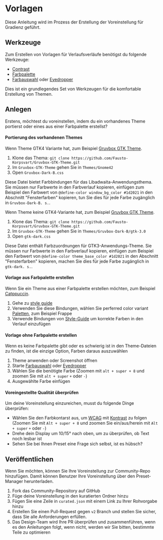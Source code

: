 # Vorlagen

Diese Anleitung wird im Prozess der Erstellung der Voreinstellung für Gradienz geführt.

## Werkzeuge

Zum Erstellen von Vorlagen für Verlaufsverläufe benötigst du folgende Werkzeuge:

- [Contrast](https://flathub.org/apps/details/org.gnome.design.Contrast)
- [Farbpalette](https://flathub.org/apps/details/org.gnome.design.Palette)
- [Farbauswahl](https://extensions.gnome.org/extension/3396/color-picker) oder [Eyedropper](https://github.com/FineFindus/eyedropper)

Dies ist ein grundlegendes Set von Werkzeugen für die komfortable Erstellung von Themen.

## Anlegen

Erstens, möchtest du voreinstellen, indem du ein vorhandenes Theme portierst oder eines aus einer Farbpalette erstellst?

#### Portierung des vorhandenen Themes

Wenn Theme GTK4 Variante hat, zum Beispiel [Gruvbox GTK Theme](https://github.com/Fausto-Korpsvart/Gruvbox-GTK-Theme).

1. Klone das Thema: `git clone https://github.com/Fausto-Korpsvart/Gruvbox-GTK-Theme.git`
2. Im `Gruvbox-GTK-Theme` gehen Sie in `Themes/Gnome42`
3. Open `Gruvbox-Dark-B.css`

Diese Datei bietet Farbbindungen für das Libadwaita-Anwendungsthema. Sie müssen nur Farbwerte in den Farbverlauf kopieren, einfügen zum Beispiel den Farbwert von `@define-color window_bg_color #1d2021` in den Abschnitt "Fensterfarben" kopieren, tun Sie dies für jede Farbe zugänglich in `Gruvbox-Dark-B. s.`.

Wenn Theme keine GTK4-Variante hat, zum Beispiel [Gruvbox GTK Theme](https://github.com/Fausto-Korpsvart/Gruvbox-GTK-Theme).

1. Klone das Thema: `git clone https://github.com/Fausto-Korpsvart/Gruvbox-GTK-Theme.git`
2. Im `Gruvbox-GTK-Theme` gehen Sie in `Themes/Gruvbox-Dark-B/gtk-3.0`
3. Open `gtk-dark.css`

Diese Datei enthält Farbzuordnungen für GTK3-Anwendungs-Theme. Sie müssen nur Farbwerte in den Farbverlauf kopieren, einfügen zum Beispiel den Farbwert von `@define-color theme_base_color #1d2021` in den Abschnitt "Fensterfarben" kopieren, machen Sie dies für jede Farbe zugänglich in `gtk-dark. s.`.

#### Vorlage aus Farbpalette erstellen

Wenn Sie ein Theme aus einer Farbpalette erstellen möchten, zum Beispiel [Catppuccin](https://github.com/catppuccin/catppuccin).

1. Gehe zu [style guide](https://github.com/catppuccin/catppuccin/blob/main/docs/style-guide.md)
2. Verwenden Sie diese Bindungen, wählen Sie perferred color variant [Paletten](https://github.com/catppuccin/catppuccin#-palettes), zum Beispiel Frappe<unk>
3. Verwende Bindungen von [Style-Guide](https://github.com/catppuccin/catppuccin/blob/main/docs/style-guide.md) um korrekte Farben in den Verlauf einzufügen

#### Vorlage ohne Farbpalette erstellen

Wenn es keine Farbpalette gibt oder es schwierig ist in den Theme-Dateien zu finden, ist die einzige Option, Farben daraus auszuwählen

1. Theme anwenden oder Screenshot öffnen
2. Starte [Farbauswahl](https://extensions.gnome.org/extension/3396/color-picker) oder [Eyedropper](https://github.com/FineFindus/eyedropper)
3. Wählen Sie die benötigte Farbe (Zoomen mit `alt + super + 8` und zoomen Sie mit `alt + super` `+` oder `-`)
4. Ausgewählte Farbe einfügen

#### Voreingestellte Qualität überprüfen

Um deine Voreinstellung einzureichen, musst du folgende Dinge überprüfen:

- Wählen Sie den Farbkontarst aus, um [WCAG](https://www.w3.org/WAI/standards-guidelines/wcag) mit [Kontrast](https://flathub.org/apps/details/org.gnome.design.Contrast) zu folgen (Zoomen Sie mit `Alt + super + 8` und zoomen Sie ein/aus/herein mit `Alt + super` `+` oder `-`)
- Drehe dein Display um 10/15° nach oben, um zu überprüfen, ob Text noch lesbar ist
- Sehen Sie bei Ihnen Preset eine Frage sich selbst, ist es hübsch?

## Veröffentlichen

Wenn Sie möchten, können Sie Ihre Voreinstellung zur Community-Repo hinzufügen. Damit können Benutzer Ihre Voreinstellung über den Preset-Manager herunterladen.

1. Fork das Community-Repository auf GitHub
2. Füge deine Voreinstellung in den kuratierten Ordner hinzu
3. Fügen Sie eine Zeile in `curated.json` mit einem Link zu Ihrer Rohvorgabe hinzu
4. Erstellen Sie einen Pull-Request gegen `v2` Branch und stellen Sie sicher, dass Sie alle Anforderungen erfüllen.
5. Das Design-Team wird Ihre PR überprüfen und zusammenführen, wenn es den Anleitungen folgt, wenn nicht, werden wir Sie bitten, bestimmte Teile zu optimieren
